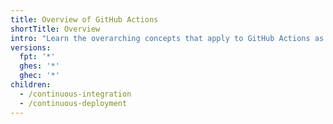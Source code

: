 ```yaml
---
title: Overview of GitHub Actions
shortTitle: Overview
intro: "Learn the overarching concepts that apply to GitHub Actions as a whole."
versions:
  fpt: '*'
  ghes: '*'
  ghec: '*'
children:
  - /continuous-integration
  - /continuous-deployment
---
```

